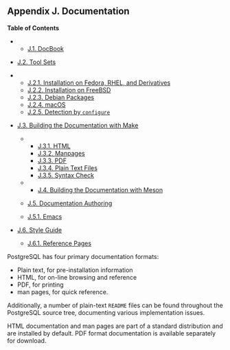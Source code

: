 ## Appendix J. Documentation

**Table of Contents**

  * *   [J.1. DocBook](docguide-docbook)
  * [J.2. Tool Sets](docguide-toolsets)

    

  * *   [J.2.1. Installation on Fedora, RHEL, and Derivatives](docguide-toolsets#DOCGUIDE-TOOLSETS-INST-FEDORA-ET-AL)
    * [J.2.2. Installation on FreeBSD](docguide-toolsets#DOCGUIDE-TOOLSETS-INST-FREEBSD)
    * [J.2.3. Debian Packages](docguide-toolsets#DOCGUIDE-TOOLSETS-INST-DEBIAN)
    * [J.2.4. macOS](docguide-toolsets#DOCGUIDE-TOOLSETS-INST-MACOS)
    * [J.2.5. Detection by `configure`](docguide-toolsets#DOCGUIDE-TOOLSETS-CONFIGURE)

* [J.3. Building the Documentation with Make](docguide-build)

  * *   [J.3.1. HTML](docguide-build#DOCGUIDE-BUILD-HTML)
    * [J.3.2. Manpages](docguide-build#DOCGUIDE-BUILD-MANPAGES)
    * [J.3.3. PDF](docguide-build#DOCGUIDE-BUILD-PDF)
    * [J.3.4. Plain Text Files](docguide-build#DOCGUIDE-BUILD-PLAIN-TEXT)
    * [J.3.5. Syntax Check](docguide-build#DOCGUIDE-BUILD-SYNTAX-CHECK)

  * *   [J.4. Building the Documentation with Meson](docguide-build-meson)
  * [J.5. Documentation Authoring](docguide-authoring)

    

  * [J.5.1. Emacs](docguide-authoring#DOCGUIDE-AUTHORING-EMACS)

* [J.6. Style Guide](docguide-style)

  * [J.6.1. Reference Pages](docguide-style#DOCGUIDE-STYLE-REF-PAGES)

PostgreSQL has four primary documentation formats:

* Plain text, for pre-installation information
* HTML, for on-line browsing and reference
* PDF, for printing
* man pages, for quick reference.

Additionally, a number of plain-text `README` files can be found throughout the PostgreSQL source tree, documenting various implementation issues.

HTML documentation and man pages are part of a standard distribution and are installed by default. PDF format documentation is available separately for download.